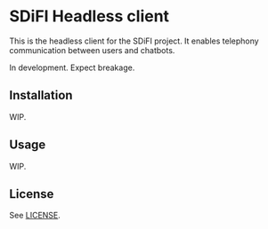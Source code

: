 # SDiFI Headless client

This is the headless client for the SDiFI project. It enables telephony communication between users and chatbots.

In development. Expect breakage.

## Installation
WIP.

## Usage
WIP.

## License
See [LICENSE](./LICENSE).
